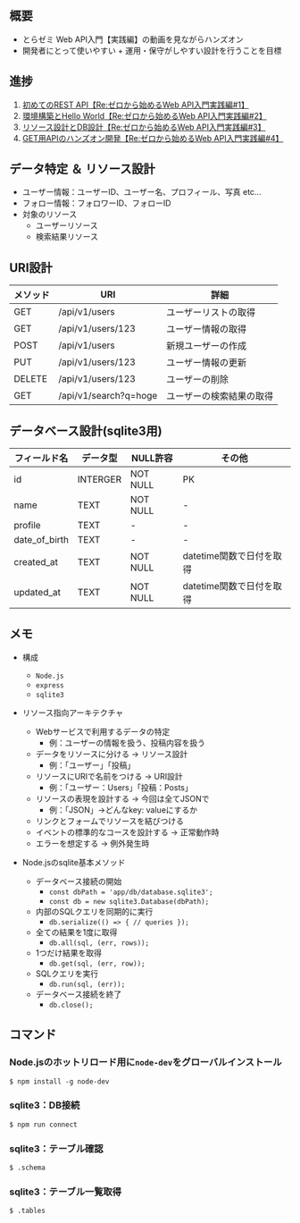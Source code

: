 ## 概要
* とらゼミ Web API入門【実践編】の動画を見ながらハンズオン
* 開発者にとって使いやすい + 運用・保守がしやすい設計を行うことを目標

## 進捗
1. [初めてのREST API【Re:ゼロから始めるWeb API入門実践編#1】](https://www.youtube.com/watch?v=9GGRICOjA4c)
2. [環境構築とHello World【Re:ゼロから始めるWeb API入門実践編#2】](https://www.youtube.com/watch?v=DrxcoMMgZKg)
3. [リソース設計とDB設計【Re:ゼロから始めるWeb API入門実践編#3】](https://www.youtube.com/watch?v=x4ZrmnqoS1Y)
4. [GET用APIのハンズオン開発【Re:ゼロから始めるWeb API入門実践編#4】](https://www.youtube.com/watch?v=dURpu7Bjr_Y)

## データ特定 ＆ リソース設計
* ユーザー情報：ユーザーID、ユーザー名、プロフィール、写真 etc...
* フォロー情報：フォロワーID、フォローID
* 対象のリソース
  * ユーザーリソース
  * 検索結果リソース

## URI設計
| メソッド | URI | 詳細 |
| - | - | - |
| GET | /api/v1/users | ユーザーリストの取得 |
| GET | /api/v1/users/123 | ユーザー情報の取得 |
| POST | /api/v1/users | 新規ユーザーの作成 |
| PUT | /api/v1/users/123 | ユーザー情報の更新 |
| DELETE | /api/v1/users/123 | ユーザーの削除 |
| GET | /api/v1/search?q=hoge | ユーザーの検索結果の取得 |

## データベース設計(sqlite3用)
| フィールド名 | データ型 | NULL許容 | その他 |
| - | - | - | - |
| id | INTERGER | NOT NULL | PK |
| name | TEXT | NOT NULL | - |
| profile | TEXT | - | - |
| date_of_birth | TEXT | - | - |
| created_at | TEXT | NOT NULL | datetime関数で日付を取得 |
| updated_at | TEXT | NOT NULL | datetime関数で日付を取得 |

## メモ
* 構成
  * `Node.js`
  * `express`
  * `sqlite3` 

* リソース指向アーキテクチャ
  * Webサービスで利用するデータの特定
    * 例：ユーザーの情報を扱う、投稿内容を扱う
  * データをリソースに分ける -> リソース設計
    * 例：「ユーザー」「投稿」
  * リソースにURIで名前をつける -> URI設計
    * 例：「ユーザー：Users」「投稿：Posts」
  * リソースの表現を設計する -> 今回は全てJSONで
    * 例：「JSON」->どんなkey: valueにするか
  * リンクとフォームでリソースを結びつける
  * イベントの標準的なコースを設計する -> 正常動作時
  * エラーを想定する -> 例外発生時

* Node.jsのsqlite基本メソッド
  * データベース接続の開始
    * `const dbPath = 'app/db/database.sqlite3';`
    * `const db = new sqlite3.Database(dbPath);`
  * 内部のSQLクエリを同期的に実行
    * `db.serialize(() => { // queries });`
  * 全ての結果を1度に取得
    * `db.all(sql, (err, rows));`
  * 1つだけ結果を取得
    * `db.get(sql, (err, row));`
  * SQLクエリを実行
    * `db.run(sql, (err));`
  * データベース接続を終了
    * `db.close();`

## コマンド
### Node.jsのホットリロード用に`node-dev`をグローバルインストール
```
$ npm install -g node-dev
```
### sqlite3：DB接続
```
$ npm run connect
```
### sqlite3：テーブル確認
```
$ .schema
```
### sqlite3：テーブル一覧取得
```
$ .tables
```
